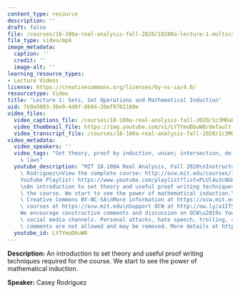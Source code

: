 ```yaml
---
content_type: resource
description: ''
draft: false
file: /courses/18-100a-real-analysis-fall-2020/18100a-lecture-1-multicammp4_360p_16_9.mp4
file_type: video/mp4
image_metadata:
  caption: ''
  credit: ''
  image-alt: ''
learning_resource_types:
- Lecture Videos
license: https://creativecommons.org/licenses/by-nc-sa/4.0/
resourcetype: Video
title: 'Lecture 1: Sets, Set Operations and Mathematical Induction'
uid: 7b9a5003-36e9-4d0f-8b84-20ef9762189e
video_files:
  video_captions_file: /courses/18-100a-real-analysis-fall-2020/1c3M0aPBTrAxgJPGQ0lbmWtFAHTXsd0P9_transcript.webvtt
  video_thumbnail_file: https://img.youtube.com/vi/LY7YmuDbuW0/default.jpg
  video_transcript_file: /courses/18-100a-real-analysis-fall-2020/1c3M0aPBTrAxgJPGQ0lbmWtFAHTXsd0P9_transcript.pdf
video_metadata:
  video_speakers: ''
  video_tags: "Set theory, proof by induction, union; intersection, de morgan\u2019\
    s laws"
  youtube_description: "MIT 18.100A Real Analysis, Fall 2020\nInstructor: Dr. Casey\
    \ Rodriguez\nView the complete course: http://ocw.mit.edu/courses/18-100a-real-analysis-fall-2020/\n\
    YouTube Playlist: https://www.youtube.com/playlist?list=PLUl4u3cNGP61O7HkcF7UImpM0cR_L2gSw\n\
    \nAn introduction to set theory and useful proof writing techniques required for\
    \ the course. We start to see the power of mathematical induction.\n\nLicense:\
    \ Creative Commons BY-NC-SA\nMore information at https://ocw.mit.edu/terms\nMore\
    \ courses at https://ocw.mit.edu\nSupport OCW at http://ow.ly/a1If50zVRlQ\n\n\
    We encourage constructive comments and discussion on OCW\u2019s YouTube and other\
    \ social media channels. Personal attacks, hate speech, trolling, and inappropriate\
    \ comments are not allowed and may be removed. More details at https://ocw.mit.edu/comments."
  youtube_id: LY7YmuDbuW0
---
```

**Description:** An introduction to set theory and useful proof writing techniques required for the course. We start to see the power of mathematical induction.

**Speaker:** Casey Rodriguez